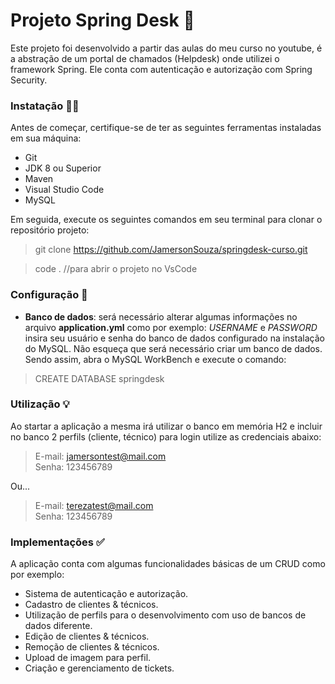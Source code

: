 # Projeto Spring Desk :rocket:
Este projeto foi desenvolvido a partir das aulas do meu curso no youtube, é a abstração de um portal de chamados (Helpdesk) onde utilizei o framework Spring. Ele conta com autenticação e autorização com Spring Security.

### Instatação :technologist:

Antes de começar, certifique-se de ter as seguintes ferramentas instaladas em sua máquina: 

* Git
* JDK 8 ou Superior
* Maven
* Visual Studio Code
* MySQL 

Em seguida, execute os seguintes comandos em seu terminal para clonar o repositório projeto:

> git clone https://github.com/JamersonSouza/springdesk-curso.git

> code . //para abrir o projeto no VsCode

### Configuração :wrench:

* **Banco de dados**: será necessário alterar algumas informações no arquivo **application.yml** como por exemplo:  _USERNAME_ e _PASSWORD_ insira seu usuário e senha do banco de dados configurado na instalação do MySQL. Não esqueça que será necessário criar um banco de dados. Sendo assim, abra o MySQL WorkBench e execute o comando:

> CREATE DATABASE springdesk

### Utilização :bulb:

Ao startar a aplicação a mesma irá utilizar o banco em memória H2 e incluir no banco 2 perfils (cliente, técnico) para login utilize as credenciais abaixo:
> E-mail: jamersontest@mail.com <br>
> Senha: 123456789

Ou...

> E-mail: terezatest@mail.com <br>
> Senha: 123456789<br>

### Implementações :white_check_mark:

A aplicação conta com algumas funcionalidades básicas de um CRUD como por exemplo:

 * Sistema de autenticação e autorização.
 * Cadastro de clientes & técnicos.
 * Utilização de perfils para o desenvolvimento com uso de bancos de dados diferente.
 * Edição de clientes & técnicos.
 * Remoção de clientes & técnicos.
 * Upload de imagem para perfil.
 * Criação e gerenciamento de tickets.


